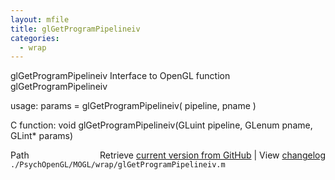 ```yaml
---
layout: mfile
title: glGetProgramPipelineiv
categories:
  - wrap
---
```


glGetProgramPipelineiv  Interface to OpenGL function glGetProgramPipelineiv

usage:  params = glGetProgramPipelineiv\( pipeline, pname \)

C function:  void glGetProgramPipelineiv\(GLuint pipeline, GLenum pname, GLint\* params\)


<div class="code_header" style="text-align:right;">
  <span style="float:left;">Path&nbsp;&nbsp;</span> <span class="counter">Retrieve <a href=
  "https://raw.github.com/Psychtoolbox-3/Psychtoolbox-3/beta/./PsychOpenGL/MOGL/wrap/glGetProgramPipelineiv.m">current version from GitHub</a> | View <a href=
  "https://github.com/Psychtoolbox-3/Psychtoolbox-3/commits/beta/./PsychOpenGL/MOGL/wrap/glGetProgramPipelineiv.m">changelog</a></span>
</div>
<div class="code">
  <code>./PsychOpenGL/MOGL/wrap/glGetProgramPipelineiv.m</code>
</div>
